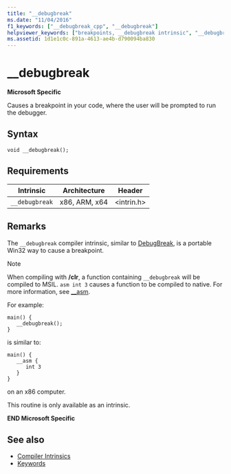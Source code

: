 ```yaml
---
title: "__debugbreak"
ms.date: "11/04/2016"
f1_keywords: ["__debugbreak_cpp", "__debugbreak"]
helpviewer_keywords: ["breakpoints, __debugbreak intrinsic", "__debugbreak intrinsic"]
ms.assetid: 1d1e1c0c-891a-4613-ae4b-d790094ba830
---
```

# __debugbreak

**Microsoft Specific**

Causes a breakpoint in your code, where the user will be prompted to run the debugger.

## Syntax

```
void __debugbreak();
```

## Requirements

|Intrinsic|Architecture|Header|
|---------------|------------------|------------|
|`__debugbreak`|x86, ARM, x64|\<intrin.h>|

## Remarks

The `__debugbreak` compiler intrinsic, similar to [DebugBreak](https://msdn.microsoft.com/library/windows/desktop/ms679297.aspx), is a portable Win32 way to cause a breakpoint.

> [!NOTE]
>  When compiling with **/clr**, a function containing `__debugbreak` will be compiled to MSIL. `asm int 3` causes a function to be compiled to native. For more information, see [__asm](../assembler/inline/asm.md).

For example:

```
main() {
   __debugbreak();
}
```

is similar to:

```
main() {
   __asm {
      int 3
   }
}
```

on an x86 computer.

This routine is only available as an intrinsic.

**END Microsoft Specific**

## See also

- [Compiler Intrinsics](../intrinsics/compiler-intrinsics.md)
- [Keywords](../cpp/keywords-cpp.md)
